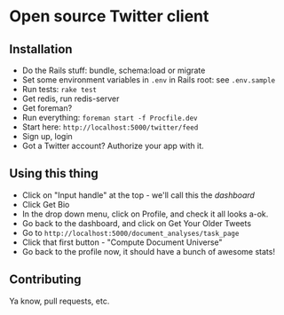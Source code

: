 # Open source Twitter client

## Installation
* Do the Rails stuff: bundle, schema:load or migrate
* Set some environment variables in `.env` in Rails root: see `.env.sample`
* Run tests: `rake test`
* Get redis, run redis-server
* Get foreman?
* Run everything: `foreman start -f Procfile.dev`
* Start here: `http://localhost:5000/twitter/feed`
* Sign up, login
* Got a Twitter account? Authorize your app with it.

## Using this thing

* Click on "Input handle" at the top - we'll call this the _dashboard_
* Click Get Bio
* In the drop down menu, click on Profile, and check it all looks a-ok.
* Go back to the dashboard, and click on Get Your Older Tweets
* Go to `http://localhost:5000/document_analyses/task_page`
* Click that first button - "Compute Document Universe"
* Go back to the profile now, it should have a bunch of awesome stats!

## Contributing

Ya know, pull requests, etc.
